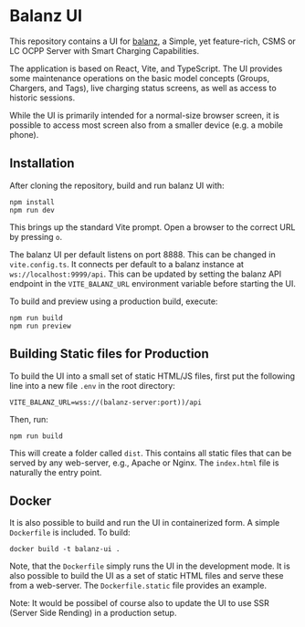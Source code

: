 # Balanz UI

This repository contains a UI for [balanz](https://github.com/ocpp-balanz/balanz), a Simple, yet feature-rich, CSMS or LC OCPP Server with Smart Charging Capabilities.

The application is based on React, Vite, and TypeScript. The UI provides some maintenance operations on the basic model concepts (Groups, Chargers, and Tags), live
charging status screens, as well as access to historic sessions.

While the UI is primarily intended for a normal-size browser screen, it is possible to access most screen also from a smaller device (e.g. a mobile phone).


## Installation

After cloning the repository, build and run balanz UI with:

```text
npm install
npm run dev
```

This brings up the standard Vite prompt. Open a browser to the correct URL by pressing `o`.

The balanz UI per default listens on port 8888. This can be changed in `vite.config.ts`. It connects per default to a balanz instance at `ws://localhost:9999/api`.
This can be updated by setting the balanz API endpoint in the `VITE_BALANZ_URL` environment variable before starting the UI.

To build and preview using a production build, execute:

```text
npm run build
npm run preview
```

## Building Static files for Production

To build the UI into a small set of static HTML/JS files, first put the following line into a new file `.env` in the root directory:

```text
VITE_BALANZ_URL=wss://(balanz-server:port))/api
```

Then, run:

```text
npm run build
```

This will create a folder called `dist`. This contains all static files that can be served by any web-server, e.g., Apache or Nginx.
The `index.html` file is naturally the entry point.


## Docker

It is also possible to build and run the UI in containerized form. A simple `Dockerfile` is included. To build:

```text
docker build -t balanz-ui .
```

Note, that the `Dockerfile` simply runs the UI in the development mode. It is also possible to build the UI as a set of static HTML files and serve
these from a web-server. The `Dockerfile.static` file provides an example. 

Note: It would be possibel of course also to update the UI to use SSR (Server Side Rending) in a production setup.



